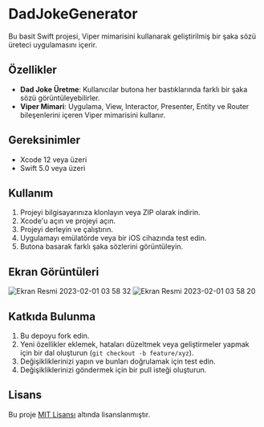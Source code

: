 # DadJokeGenerator

Bu basit Swift projesi, Viper mimarisini kullanarak geliştirilmiş bir şaka sözü üreteci uygulamasını içerir.

## Özellikler

- **Dad Joke Üretme**: Kullanıcılar butona her bastıklarında farklı bir şaka sözü görüntüleyebilirler.
- **Viper Mimari**: Uygulama, View, Interactor, Presenter, Entity ve Router bileşenlerini içeren Viper mimarisini kullanır.

## Gereksinimler

- Xcode 12 veya üzeri
- Swift 5.0 veya üzeri

## Kullanım

1. Projeyi bilgisayarınıza klonlayın veya ZIP olarak indirin.
2. Xcode'u açın ve projeyi açın.
3. Projeyi derleyin ve çalıştırın.
4. Uygulamayı emülatörde veya bir iOS cihazında test edin.
5. Butona basarak farklı şaka sözlerini görüntüleyin.

## Ekran Görüntüleri

![Ekran Resmi 2023-02-01 03 58 32](https://github.com/TypeCc/DadJoke/assets/118025810/a3ea9fd1-6b15-4936-bba2-c692f50c50b0)
![Ekran Resmi 2023-02-01 03 58 20](https://github.com/TypeCc/DadJoke/assets/118025810/5049936c-ebbb-4345-8bfe-48c57567d320)

## Katkıda Bulunma

1. Bu depoyu fork edin.
2. Yeni özellikler eklemek, hataları düzeltmek veya geliştirmeler yapmak için bir dal oluşturun (`git checkout -b feature/xyz`).
3. Değişikliklerinizi yapın ve bunları doğrulamak için test edin.
4. Değişikliklerinizi göndermek için bir pull isteği oluşturun.

## Lisans

Bu proje [MIT Lisansı](https://github.com/TypeCc/DadJoke/blob/main/LICENSE) altında lisanslanmıştır.
